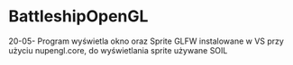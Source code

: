# BattleshipOpenGL

20-05- Program wyświetla okno oraz Sprite
GLFW instalowane w VS przy użyciu nupengl.core, do wyświetlania sprite używane SOIL
